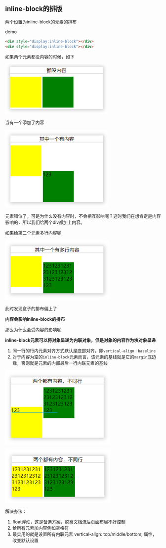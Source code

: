 ## inline-block的排版

两个设置为inline-block的元素的排布

demo

```html
<div style="display:inline-block"></div>
<div style="display:inline-block"></div>
```

如果两个元素都没内容的时候，如下

![row](../static/images/css/inline-block/1_empty.png)

当有一个添加了内容

![row](../static/images/css/inline-block/2_one_empty.png)

元素错位了，可是为什么没有内容时，不会相互影响呢？这时我们在想肯定是内容影响的，所以我们给两个div都加上内容。

如果给第二个元素多行内容呢

![row](../static/images/css/inline-block/3_one_empty_more_line.png)

此时发现盒子的排布偏上了

**内容会影响inline-block的排布**

那么为什么会受内容的影响呢

**inline-block元素可以将对象呈递为内联对象，但是对象的内容作为块对象呈递**

1. 同一行的行内元素对齐方式默认是底部对齐，即`vertical-align：baseline`
2. 对于内容为空的`inline-block`元素而言，该元素的基线就是它的`margin`底边缘，否则就是元素的内部最后一行内联元素的基线

![row](../static/images/css/inline-block/4_no_empty_diff_line.png)

![row](../static/images/css/inline-block/5_no_empty_same_line.png)

解决办法：

1. float浮动，这是备选方案，脱离文档流后页面布局不好控制
2. 给所有元素加内容例如空格符
3. 最实用的就是设置所有内联元素 vertical-align: top/middle/bottom; 属性，改变默认设置
